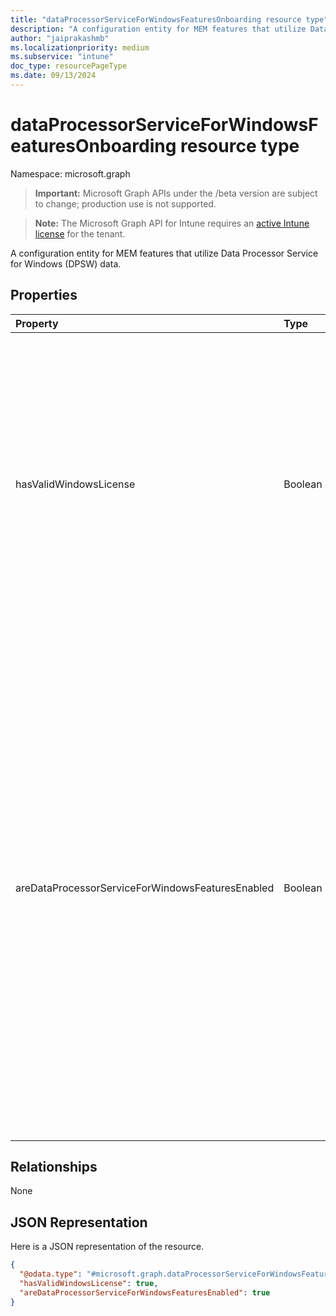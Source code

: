 ```yaml
---
title: "dataProcessorServiceForWindowsFeaturesOnboarding resource type"
description: "A configuration entity for MEM features that utilize Data Processor Service for Windows (DPSW) data."
author: "jaiprakashmb"
ms.localizationpriority: medium
ms.subservice: "intune"
doc_type: resourcePageType
ms.date: 09/13/2024
---
```


# dataProcessorServiceForWindowsFeaturesOnboarding resource type

Namespace: microsoft.graph

> **Important:** Microsoft Graph APIs under the /beta version are subject to change; production use is not supported.

> **Note:** The Microsoft Graph API for Intune requires an [active Intune license](https://go.microsoft.com/fwlink/?linkid=839381) for the tenant.

A configuration entity for MEM features that utilize Data Processor Service for Windows (DPSW) data.

## Properties
|Property|Type|Description|
|:---|:---|:---|
|hasValidWindowsLicense|Boolean|Indicates whether the tenant has required Windows license. When TRUE, the tenant has the required Windows license. When FALSE, the tenant does not have the required Windows license. Default value is FALSE.|
|areDataProcessorServiceForWindowsFeaturesEnabled|Boolean|Indicates whether the tenant has enabled MEM features utilizing Data Processor Service for Windows (DPSW) data. When TRUE, the tenant has enabled MEM features utilizing Data Processor Service for Windows (DPSW) data. When FALSE, the tenant has not enabled MEM features utilizing Data Processor Service for Windows (DPSW) data. Default value is FALSE.|

## Relationships
None

## JSON Representation
Here is a JSON representation of the resource.
<!-- {
  "blockType": "resource",
  "@odata.type": "microsoft.graph.dataProcessorServiceForWindowsFeaturesOnboarding"
}
-->
``` json
{
  "@odata.type": "#microsoft.graph.dataProcessorServiceForWindowsFeaturesOnboarding",
  "hasValidWindowsLicense": true,
  "areDataProcessorServiceForWindowsFeaturesEnabled": true
}
```
